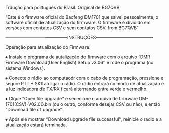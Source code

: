 Trdução para português do Brasil. Original de BG7QVB

"Este é o firmware oficial do Baofeng DM1701 que salvei pessoalmente, o software oficial de atualização do firmware. O firmware é dividido em versões com contatos CSV e sem contatos CSV. from BG7QVB"

——————————————INSTRUÇÕES—————————————

Operação para atualização do Firmware:

⦁	Instale o programa de autalização do firmware com o arquivo “DMR Firmware Download(User English) Setup v3.06’’ e rode o programa (no sistema Windows).

⦁	Conecte o rádio ao computaodr com o cabo de programação, pressione e segure PTT + SK1 ao ligar o rádio. O rádio entrará no modo de atualização e a luz indicadora de TX/RX ficará alternando entre verde e vermelho.

⦁	Clque “Open file upgrade’’ e sececione o arquivo de firmware DM-1701(CSV)-V02.06.bin (ou o outro, conforme desejar CSV ou não), e então “Download file of upgrade”.

⦁	Após ele mostrar ‘’Download upgrade file successful’’, reinicie o radio e a atualização estará terminada.
